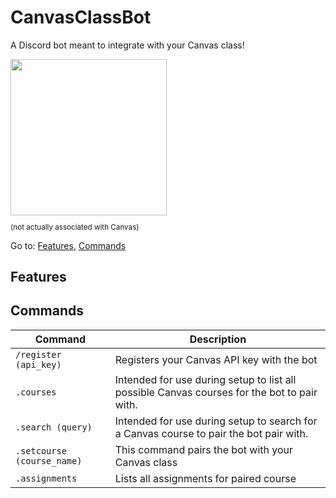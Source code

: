 # CanvasClassBot
A Discord bot meant to integrate with your Canvas class!

<img id="canvaspic" src="https://sccollege.edu/DistanceEducation/SiteAssets/Lists/canvas%20login/AllItems/80-800885_canvas-logo-canvas-lms-logo.png" width="250px">
<p style="font-size: smaller">(not actually associated with Canvas)</p>

Go to:
[Features](#features),
[Commands](#commands)

## Features

## Commands

| Command | Description |
| ------- | ----------- |
| `/register (api_key)` | Registers your Canvas API key with the bot |
|`.courses` |Intended for use during setup to list all possible Canvas courses for the bot to pair with.|
|`.search (query)`| Intended for use during setup to search for a Canvas course to pair the bot pair with.|
|`.setcourse (course_name)`| This command pairs the bot with your Canvas class|
|`.assignments`| Lists all assignments for paired course|